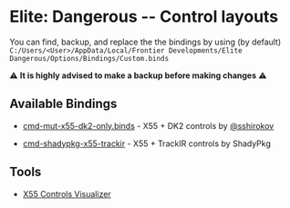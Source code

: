 # Elite: Dangerous -- Control layouts

You can find, backup, and replace the the bindings by using (by default) 
`C:/Users/<User>/AppData/Local/Frontier Developments/Elite Dangerous/Options/Bindings/Custom.binds`

:warning: **It is highly advised to make a backup before making changes** :warning:

## Available Bindings

  * [cmd-mut-x55-dk2-only.binds](/binds/cmd-mut-x55-dk2-only.binds) - X55 + DK2 controls by [@sshirokov](https://twitter.com/sshirokov)

  * [cmd-shadypkg-x55-trackir](/binds/cmd-shadypkg-x55-trackir) - X55 + TrackIR controls by ShadyPkg
## Tools

 * [X55 Controls Visualizer](http://www.mcdee.net/elite/)
